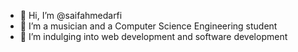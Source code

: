 - 👋 Hi, I’m @saifahmedarfi
- 👀 I’m a musician and a Computer Science Engineering student 
- 🌱 I’m indulging into web development and software development 

  

<!---
saifahmedarfi/saifahmedarfi is a ✨ special ✨ repository because its `README.md` (this file) appears on your GitHub profile.
You can click the Preview link to take a look at your changes.
--->
